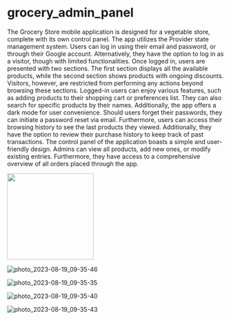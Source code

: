 # grocery_admin_panel
The Grocery Store mobile application is designed for a vegetable store, complete with its own control panel. The app utilizes the Provider state management system. Users can log in using their email and password, or through their Google account. Alternatively, they have the option to log in as a visitor, though with limited functionalities. Once logged in, users are presented with two sections. The first section displays all the available products, while the second section shows products with ongoing discounts. Visitors, however, are restricted from performing any actions beyond browsing these sections. Logged-in users can enjoy various features, such as adding products to their shopping cart or preferences list. They can also search for specific products by their names. Additionally, the app offers a dark mode for user convenience. Should users forget their passwords, they can initiate a password reset via email. Furthermore, users can access their browsing history to see the last products they viewed. Additionally, they have the option to review their purchase history to keep track of past transactions. The control panel of the application boasts a simple and user-friendly design. Admins can view all products, add new ones, or modify existing entries. Furthermore, they have access to a comprehensive overview of all orders placed through the app.


<img src="[https://thehappypuppysite.com/wp-content/uploads/2017/10/Cute-Dog-Names-HP-long.jpg](https://github.com/MomenRizq/grocery_admin_panel/assets/93680253/4bd554d9-edc7-4b89-b031-17cd0e826e30)" width="200">

![photo_2023-08-19_09-35-46](https://github.com/MomenRizq/grocery_admin_panel/assets/93680253/4bd554d9-edc7-4b89-b031-17cd0e826e30)

![photo_2023-08-19_09-35-35](https://github.com/MomenRizq/grocery_admin_panel/assets/93680253/ab1b18a5-cb42-4e33-905b-51d8383ff2c6)

![photo_2023-08-19_09-35-40](https://github.com/MomenRizq/grocery_admin_panel/assets/93680253/aa04b52d-f2c2-4204-80eb-90e5498bd983)

![photo_2023-08-19_09-35-43](https://github.com/MomenRizq/grocery_admin_panel/assets/93680253/981170bb-450b-4818-a9c3-6eb639ba4051)
